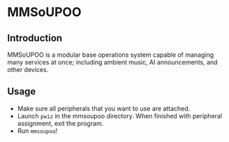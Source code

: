 # MMSoUPOO

## Introduction
MMSoUPOO is a modular base operations system capable of managing many services at once; including ambient music, AI announcements, and other devices.

## Usage
- Make sure all peripherals that you want to use are attached.
- Launch `pwiz` in the mmsoupoo directory. When finished with peripheral assignment, exit the program.
- Run `mmsoupoo`!